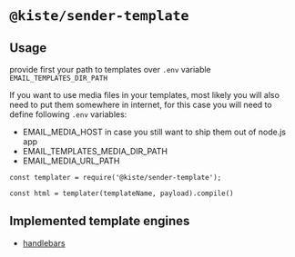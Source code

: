 # `@kiste/sender-template`


## Usage

provide first your path to templates over `.env` variable `EMAIL_TEMPLATES_DIR_PATH`

If you want to use media files in your templates, most likely you will also need to put them somewhere in internet, for this case you will need to define following `.env` variables:
-  EMAIL_MEDIA_HOST 
in case you still want to ship them out of node.js app
-  EMAIL_TEMPLATES_MEDIA_DIR_PATH
-  EMAIL_MEDIA_URL_PATH

 
```
const templater = require('@kiste/sender-template');

const html = templater(templateName, payload).compile()
```


## Implemented template engines

- [handlebars](http://handlebarsjs.com/)
